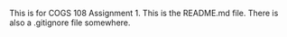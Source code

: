 This is for COGS 108 Assignment 1.
This is the README.md file.
There is also a .gitignore file somewhere.